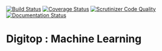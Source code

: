 [![Build Status](https://travis-ci.org/Withington/digitop.svg?branch=master)](https://travis-ci.org/Withington/digitop)
[![Coverage Status](https://coveralls.io/repos/github/Withington/digitop/badge.svg?branch=master)](https://coveralls.io/github/Withington/digitop?branch=master)
[![Scrutinizer Code Quality](https://scrutinizer-ci.com/g/Withington/digitop/badges/quality-score.png?b=master)](https://scrutinizer-ci.com/g/Withington/digitop/?branch=master)
[![Documentation Status](https://readthedocs.org/projects/digitop/badge/?version=latest)](http://digitop.readthedocs.io/en/latest/?badge=latest)

# Digitop : Machine Learning



